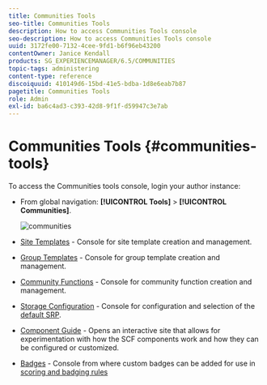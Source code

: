 ```yaml
---
title: Communities Tools
seo-title: Communities Tools
description: How to access Communities Tools console
seo-description: How to access Communities Tools console
uuid: 3172fe00-7132-4cee-9fd1-b6f96eb43200
contentOwner: Janice Kendall
products: SG_EXPERIENCEMANAGER/6.5/COMMUNITIES
topic-tags: administering
content-type: reference
discoiquuid: 410149d6-15bd-41e5-bdba-1d8e6eab7b87
pagetitle: Communities Tools
role: Admin
exl-id: ba6c4ad3-c393-42d8-9f1f-d59947c3e7ab
---
```

# Communities Tools {#communities-tools}

To access the Communities tools console, login your author instance:

* From global navigation: **[!UICONTROL Tools]** > **[!UICONTROL Communities]**.

  ![communities](assets/communities-home.png)

* [Site Templates](sites.md) - Console for site template creation and management.

* [Group Templates](tools-groups.md) - Console for group template creation and management.

* [Community Functions](functions.md) - Console for community function creation and management.

* [Storage Configuration](srp-config.md) - Console for configuration and selection of the [default SRP](working-with-srp.md).

* [Component Guide](components-guide.md) - Opens an interactive site that allows for experimentation with how the SCF components work and how they can be configured or customized.

* [Badges](badges.md) - Console from where custom badges can be added for use in [scoring and badging rules](implementing-scoring.md)
